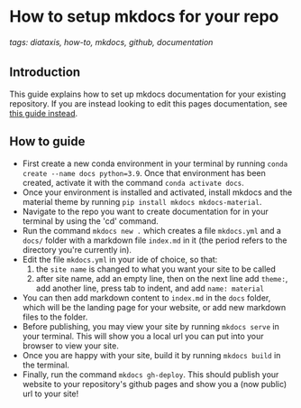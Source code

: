 # How to setup mkdocs for your repo

###### tags: diataxis, how-to, mkdocs, github, documentation

## Introduction

This guide explains how to set up mkdocs documentation for your existing repository. If you are instead looking to edit this pages documentation, see [this guide instead](https://humon-research-lab.github.io/how-to-guides/how-to-update-these-docs/).

## How to guide

- First create a new conda environment in your terminal by running `conda create --name docs python=3.9`. Once that environment has been created, activate it with the command `conda activate docs`.
- Once your environment is installed and activated, install mkdocs and the material theme by running `pip install mkdocs mkdocs-material`.
- Navigate to the repo you want to create documentation for in your terminal by using the 'cd' command.
- Run the command `mkdocs new .` which creates a file `mkdocs.yml` and a `docs/` folder with a markdown file `index.md` in it (the period refers to the directory you're currently in).
- Edit the file `mkdocs.yml` in your ide of choice, so that:
    1. the `site name` is changed to what you want your site to be called
    2. after site name, add an empty line, then on the next line add `theme:`, add another line, press tab to indent, and add `name: material`
- You can then add markdown content to `index.md` in the `docs` folder, which will be the landing page for your website, or add new markdown files to the folder. 
- Before publishing, you may view your site by running `mkdocs serve` in your terminal. This will show you a local url you can put into your browser to view your site.
- Once you are happy with your site, build it by running `mkdocs build` in the terminal.
- Finally, run the command `mkdocs gh-deploy`. This should publish your website to your repository's github pages and show you a (now public) url to your site!